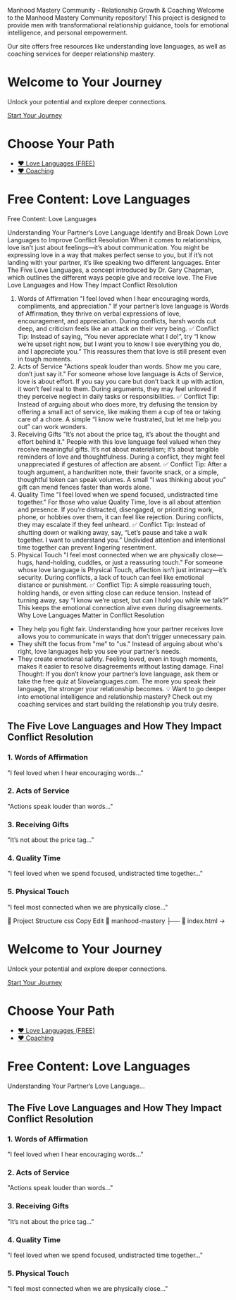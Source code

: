 Manhood Mastery Community - Relationship Growth & Coaching
Welcome to the Manhood Mastery Community repository! This project is designed to provide men with transformational relationship guidance, tools for emotional intelligence, and personal empowerment.

Our site offers free resources like understanding love languages, as well as coaching services for deeper relationship mastery.

<!-- index.html (Landing Page) -->
<!DOCTYPE html>
<html lang="en">
<head>
    <meta charset="UTF-8">
    <meta name="viewport" content="width=device-width, initial-scale=1.0">
    <title>Welcome</title>
    <link rel="stylesheet" href="styles.css">
</head>
<body>
    <div class="container">
        <h1>Welcome to Your Journey</h1>
        <p>Unlock your potential and explore deeper connections.</p>
        <a href="journey.html" class="btn">Start Your Journey</a>
    </div>
</body>
</html>


<!DOCTYPE html>
<html lang="en">
<head>
    <meta charset="UTF-8">
    <meta name="viewport" content="width=device-width, initial-scale=1.0">
    <title>Choose Your Path</title>
    <link rel="stylesheet" href="styles.css">
</head>
<body>
    <div class="container">
        <h1>Choose Your Path</h1>
        <ul>
            <li><a href="love-languages.html">❤️ Love Languages (FREE)</a></li>
            <li><a href="#">❤️ Coaching</a></li>
        </ul>
    </div>
</body>
</html>


<!DOCTYPE html>
<html lang="en">
<head>
    <meta charset="UTF-8">
    <meta name="viewport" content="width=device-width, initial-scale=1.0">
    <title>Free Content: Love Languages</title>
    <link rel="stylesheet" href="styles.css">
</head>
<body>
    <div class="container">
        <h1>Free Content: Love Languages</h1>
        <p>Free Content: Love Languages

Understanding Your Partner’s Love Language
Identify and Break Down Love Languages to Improve Conflict Resolution
When it comes to relationships, love isn’t just about feelings—it’s about communication. You might be expressing love in a way that makes perfect sense to you, but if it’s not landing with your partner, it’s like speaking two different languages. Enter The Five Love Languages, a concept introduced by Dr. Gary Chapman, which outlines the different ways people give and receive love.
The Five Love Languages and How They Impact Conflict Resolution
1. Words of Affirmation
"I feel loved when I hear encouraging words, compliments, and appreciation."
If your partner’s love language is Words of Affirmation, they thrive on verbal expressions of love, encouragement, and appreciation. During conflicts, harsh words cut deep, and criticism feels like an attack on their very being.
✅ Conflict Tip: Instead of saying, “You never appreciate what I do!”, try “I know we’re upset right now, but I want you to know I see everything you do, and I appreciate you.” This reassures them that love is still present even in tough moments.
2. Acts of Service
"Actions speak louder than words. Show me you care, don’t just say it."
For someone whose love language is Acts of Service, love is about effort. If you say you care but don’t back it up with action, it won’t feel real to them. During arguments, they may feel unloved if they perceive neglect in daily tasks or responsibilities.
✅ Conflict Tip: Instead of arguing about who does more, try defusing the tension by offering a small act of service, like making them a cup of tea or taking care of a chore. A simple “I know we’re frustrated, but let me help you out” can work wonders.
3. Receiving Gifts
"It’s not about the price tag, it’s about the thought and effort behind it."
People with this love language feel valued when they receive meaningful gifts. It’s not about materialism; it’s about tangible reminders of love and thoughtfulness. During a conflict, they might feel unappreciated if gestures of affection are absent.
✅ Conflict Tip: After a tough argument, a handwritten note, their favorite snack, or a simple, thoughtful token can speak volumes. A small “I was thinking about you” gift can mend fences faster than words alone.
4. Quality Time
"I feel loved when we spend focused, undistracted time together."
For those who value Quality Time, love is all about attention and presence. If you’re distracted, disengaged, or prioritizing work, phone, or hobbies over them, it can feel like rejection. During conflicts, they may escalate if they feel unheard.
✅ Conflict Tip: Instead of shutting down or walking away, say, “Let’s pause and take a walk together. I want to understand you.” Undivided attention and intentional time together can prevent lingering resentment.
5. Physical Touch
"I feel most connected when we are physically close—hugs, hand-holding, cuddles, or just a reassuring touch."
For someone whose love language is Physical Touch, affection isn’t just intimacy—it’s security. During conflicts, a lack of touch can feel like emotional distance or punishment.
✅ Conflict Tip: A simple reassuring touch, holding hands, or even sitting close can reduce tension. Instead of turning away, say “I know we’re upset, but can I hold you while we talk?” This keeps the emotional connection alive even during disagreements.
Why Love Languages Matter in Conflict Resolution
* They help you fight fair. Understanding how your partner receives love allows you to communicate in ways that don’t trigger unnecessary pain.
* They shift the focus from "me" to "us." Instead of arguing about who's right, love languages help you see your partner’s needs.
* They create emotional safety. Feeling loved, even in tough moments, makes it easier to resolve disagreements without lasting damage.
Final Thought:
If you don’t know your partner’s love language, ask them or take the free quiz at 5lovelanguages.com. The more you speak their language, the stronger your relationship becomes.
💡 Want to go deeper into emotional intelligence and relationship mastery? Check out my coaching services and start building the relationship you truly desire.
</p>
        <h2>The Five Love Languages and How They Impact Conflict Resolution</h2>
        <h3>1. Words of Affirmation</h3>
        <p>"I feel loved when I hear encouraging words..."</p>
        <h3>2. Acts of Service</h3>
        <p>"Actions speak louder than words..."</p>
        <h3>3. Receiving Gifts</h3>
        <p>"It’s not about the price tag..."</p>
        <h3>4. Quality Time</h3>
        <p>"I feel loved when we spend focused, undistracted time together..."</p>
        <h3>5. Physical Touch</h3>
        <p>"I feel most connected when we are physically close..."</p>
    </div>
</body>
</html>
📂 Project Structure
css
Copy
Edit
📂 manhood-mastery
 ├── 📄 index.html  → <!-- index.html (Landing Page) -->
<!DOCTYPE html>
<html lang="en">
<head>
    <meta charset="UTF-8">
    <meta name="viewport" content="width=device-width, initial-scale=1.0">
    <title>Welcome</title>
    <link rel="stylesheet" href="styles.css">
</head>
<body>
    <div class="container">
        <h1>Welcome to Your Journey</h1>
        <p>Unlock your potential and explore deeper connections.</p>
        <a href="journey.html" class="btn">Start Your Journey</a>
    </div>
</body>
</html>


<!DOCTYPE html>
<html lang="en">
<head>
    <meta charset="UTF-8">
    <meta name="viewport" content="width=device-width, initial-scale=1.0">
    <title>Choose Your Path</title>
    <link rel="stylesheet" href="styles.css">
</head>
<body>
    <div class="container">
        <h1>Choose Your Path</h1>
        <ul>
            <li><a href="love-languages.html">❤️ Love Languages (FREE)</a></li>
            <li><a href="#">❤️ Coaching</a></li>
        </ul>
    </div>
</body>
</html>


<!DOCTYPE html>
<html lang="en">
<head>
    <meta charset="UTF-8">
    <meta name="viewport" content="width=device-width, initial-scale=1.0">
    <title>Free Content: Love Languages</title>
    <link rel="stylesheet" href="styles.css">
</head>
<body>
    <div class="container">
        <h1>Free Content: Love Languages</h1>
        <p>Understanding Your Partner’s Love Language...</p>
        <h2>The Five Love Languages and How They Impact Conflict Resolution</h2>
        <h3>1. Words of Affirmation</h3>
        <p>"I feel loved when I hear encouraging words..."</p>
        <h3>2. Acts of Service</h3>
        <p>"Actions speak louder than words..."</p>
        <h3>3. Receiving Gifts</h3>
        <p>"It’s not about the price tag..."</p>
        <h3>4. Quality Time</h3>
        <p>"I feel loved when we spend focused, undistracted time together..."</p>
        <h3>5. Physical Touch</h3>
        <p>"I feel most connected when we are physically close..."</p>
    </div>
</body>
